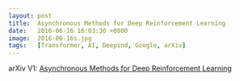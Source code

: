 ```yaml
---
layout: post
title:  Asynchronous Methods for Deep Reinforcement Learning
date:   2016-06-16 16:03:30 +0800
image:  2016-06-16s.jpg
tags:   [Transformer, AI, Deepind, Google, arXiv]
---
```


arXiv V1: [Asynchronous Methods for Deep Reinforcement Learning](https://arxiv.org/pdf/1602.01783.pdf)